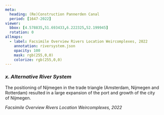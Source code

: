 ```yaml
---
meta:
  heading: (Re)Construction Pannerden Canal
  period: [1647-2022]
viewer:
  bbox: [4.578835,51.693433,6.222325,52.199945]
  rotation: 0
allmaps:
  - label: Facsimile Overview Rivers Location Weircomplexes, 2022
    annotation: riversystem.json
    opacity: 100
    mask: rgb(255,0,0)
    colorize: rgb(255,0,0)
---
```


### _x.    Alternative River System_

The positioning of Nijmegen in the trade triangle (Amsterdam, Nijmegen and Rotterdam) resulted in a large expansion of the port and growth of the city of Nijmegen. 

_Facsimile Overview Rivers Location Weircomplexes, 2022_
